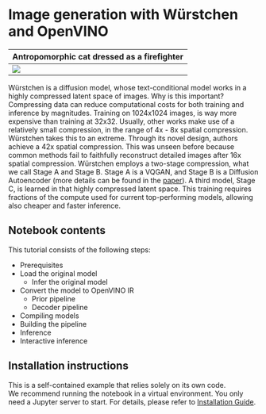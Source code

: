 # Image generation with Würstchen and OpenVINO
| Antropomorphic cat dressed as a firefighter |
| --- |
| <img src="https://github.com/itrushkin/openvino_notebooks/assets/76161256/6917c558-d74c-4cc9-b81a-679ce0a299ee" /> |

Würstchen is a diffusion model, whose text-conditional model works in a highly compressed latent space of images. Why is this important? Compressing data can reduce computational costs for both training and inference by magnitudes. Training on 1024x1024 images, is way more expensive than training at 32x32. Usually, other works make use of a relatively small compression, in the range of 4x - 8x spatial compression. Würstchen takes this to an extreme. Through its novel design, authors achieve a 42x spatial compression. This was unseen before because common methods fail to faithfully reconstruct detailed images after 16x spatial compression. Würstchen employs a two-stage compression, what we call Stage A and Stage B. Stage A is a VQGAN, and Stage B is a Diffusion Autoencoder (more details can be found in the [paper](https://arxiv.org/abs/2306.00637)). A third model, Stage C, is learned in that highly compressed latent space. This training requires fractions of the compute used for current top-performing models, allowing also cheaper and faster inference.

## Notebook contents
This tutorial consists of the following steps:
- Prerequisites
- Load the original model
    - Infer the original model
- Convert the model to OpenVINO IR
    - Prior pipeline
    - Decoder pipeline
- Compiling models
- Building the pipeline
- Inference
- Interactive inference

## Installation instructions
This is a self-contained example that relies solely on its own code.</br>
We recommend running the notebook in a virtual environment. You only need a Jupyter server to start.
For details, please refer to [Installation Guide](../../README.md).
